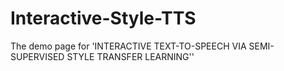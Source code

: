# Interactive-Style-TTS
The demo page for 'INTERACTIVE TEXT-TO-SPEECH VIA SEMI-SUPERVISED STYLE TRANSFER LEARNING''
